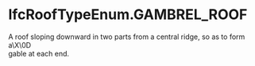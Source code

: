 IfcRoofTypeEnum.GAMBREL_ROOF
============================
A roof sloping downward in two parts from a central ridge, so as to form
a\X\0D  
gable at each end.



